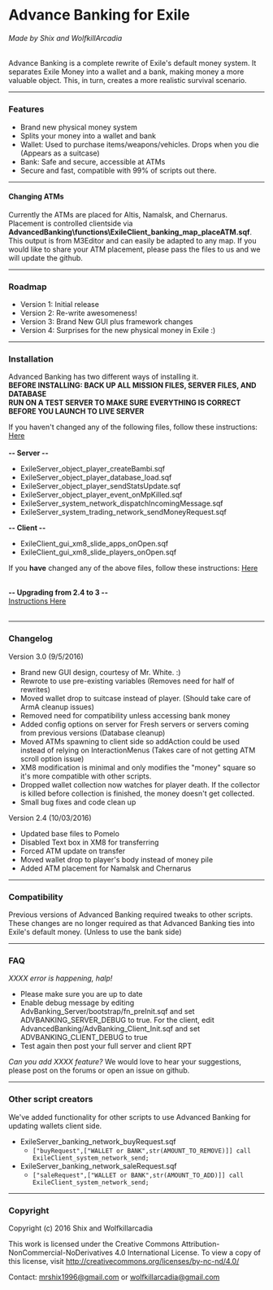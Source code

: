 # Advance Banking for Exile
###### Made by Shix and WolfkillArcadia
Advance Banking is a complete rewrite of Exile's default money system. It separates Exile Money into a wallet and a bank, making money a more valuable object. This, in turn, creates a more realistic survival scenario.

---

### Features
* Brand new physical money system
* Splits your money into a wallet and bank
* Wallet: Used to purchase items/weapons/vehicles. Drops when you die (Appears as a suitcase)
* Bank: Safe and secure, accessible at ATMs
* Secure and fast, compatible with 99% of scripts out there.

---

#### Changing ATMs
Currently the ATMs are placed for Altis, Namalsk, and Chernarus. Placement is controlled clientside via **AdvancedBanking\functions\ExileClient_banking_map_placeATM.sqf**. This output is from M3Editor and can easily be adapted to any map. If you would like to share your ATM placement, please pass the files to us and we will update the github.

---

### Roadmap
* Version 1: Initial release
* Version 2: Re-write awesomeness!
* Version 3: Brand New GUI plus framework changes
* Version 4: Surprises for the new physical money in Exile :)

---

### Installation
Advanced Banking has two different ways of installing it.<br>
**BEFORE INSTALLING: BACK UP ALL MISSION FILES, SERVER FILES, AND DATABASE**<br>
**RUN ON A TEST SERVER TO MAKE SURE EVERYTHING IS CORRECT BEFORE YOU LAUNCH TO LIVE SERVER**

If you haven't changed any of the following files, follow these instructions: [Here](https://github.com/WolfkillArcadia/AdvancedBanking/blob/main/FreshServerInstallation.md)<br><br>
**-- Server --**

* ExileServer_object_player_createBambi.sqf
* ExileServer_object_player_database_load.sqf
* ExileServer_object_player_sendStatsUpdate.sqf
* ExileServer_object_player_event_onMpKilled.sqf
* ExileServer_system_network_dispatchIncomingMessage.sqf
* ExileServer_system_trading_network_sendMoneyRequest.sqf

**-- Client --**

* ExileClient_gui_xm8_slide_apps_onOpen.sqf
* ExileClient_gui_xm8_slide_players_onOpen.sqf

If you **have** changed any of the above files, follow these instructions: [Here](https://github.com/WolfkillArcadia/AdvancedBanking/blob/main/ModdedServerInstallation.md)<br><br>

**-- Upgrading from 2.4 to 3 --**<br>
[Instructions Here](https://github.com/WolfkillArcadia/AdvancedBanking/blob/main/Update2.4to3.md)<br><br>

---

### Changelog
Version 3.0 (9/5/2016)
* Brand new GUI design, courtesy of Mr. White. :)
* Rewrote to use pre-existing variables (Removes need for half of rewrites)
* Moved wallet drop to suitcase instead of player. (Should take care of ArmA cleanup issues)
* Removed need for compatibility unless accessing bank money
* Added config options on server for Fresh servers or servers coming from previous versions (Database cleanup)
* Moved ATMs spawning to client side so addAction could be used instead of relying on InteractionMenus (Takes care of not getting ATM scroll option issue)
* XM8 modification is minimal and only modifies the "money" square so it's more compatible with other scripts.
* Dropped wallet collection now watches for player death. If the collector is killed before collection is finished, the money doesn't get collected.
* Small bug fixes and code clean up

Version 2.4 (10/03/2016)
* Updated base files to Pomelo
* Disabled Text box in XM8 for transferring
* Forced ATM update on transfer
* Moved wallet drop to player's body instead of money pile
* Added ATM placement for Namalsk and Chernarus

---

### Compatibility
Previous versions of Advanced Banking required tweaks to other scripts. These changes are no longer required as that Advanced Banking ties into Exile's default money. (Unless to use the bank side)

---

### FAQ
*XXXX error is happening, halp!*
* Please make sure you are up to date
* Enable debug message by editing AdvBanking_Server/bootstrap/fn_preInit.sqf and set ADVBANKING_SERVER_DEBUG to true. For the client, edit AdvancedBanking/AdvBanking_Client_Init.sqf and set ADVBANKING_CLIENT_DEBUG to true
* Test again then post your full server and client RPT

*Can you add XXXX feature?*
We would love to hear your suggestions, please post on the forums or open an issue on github.

---

### Other script creators
We've added functionality for other scripts to use Advanced Banking for updating wallets client side.
* ExileServer_banking_network_buyRequest.sqf
    * `["buyRequest",["WALLET or BANK",str(AMOUNT_TO_REMOVE)]] call ExileClient_system_network_send;`
* ExileServer_banking_network_saleRequest.sqf
    * `["saleRequest",["WALLET or BANK",str(AMOUNT_TO_ADD)]] call ExileClient_system_network_send;`

---

### Copyright
Copyright (c) 2016 Shix and Wolfkillarcadia

This work is licensed under the Creative Commons Attribution-NonCommercial-NoDerivatives 4.0 International License.
To view a copy of this license, visit http://creativecommons.org/licenses/by-nc-nd/4.0/

Contact: mrshix1996@gmail.com or wolfkillarcadia@gmail.com

